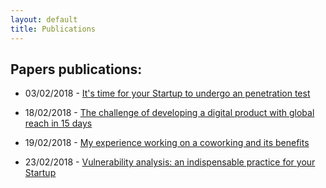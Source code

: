 ```yaml
---
layout: default
title: Publications
---
```


## Papers publications:

  - 03/02/2018 - [It's time for your Startup to undergo an penetration test](/publications/penetration-testing)

  - 18/02/2018 - [The challenge of developing a digital product with global reach in 15 days](/publications/the-challenge-of-developing-a-digital-product-with-global-reach-in-15-days)

  - 19/02/2018 - [My experience working on a coworking and its benefits](/publications/my-experience-working-on-a-coworking-and-its-benefits)

  - 23/02/2018 - [Vulnerability analysis: an indispensable practice for your Startup](/publications/vulnerability-analysis-an-indispensable-practice-for-your-startup)
